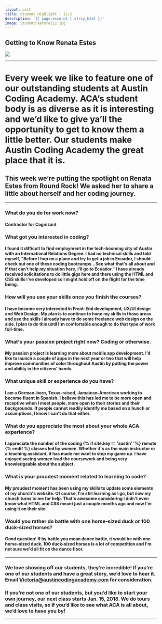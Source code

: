 ```yaml
---
layout: post
title: Student Highlight - 11/2
description: '{{ page.excerpt | strip_html }}'
image: StudentFeature112.jpg
---
```

## Getting to Know Renata Estes

<div class="col-sm-12">
  <img class="img-responsive" src="/assets/images/StudentFeature112.jpg"/>
</div>

---

# Every week we like to feature one of our outstanding students at Austin Coding Academy. ACA’s student body is as diverse as it is interesting and we’d like to give ya’ll the opportunity to get to know them a little better. Our students make Austin Coding Academy the great place that it is.

## This week we’re putting the spotlight on Renata Estes from Round Rock! We asked her to share a little about herself and her coding journey.

---

### What do you do for work now?

#### Contractor for Cognizant


### What got you interested in coding?

#### I found it difficult to find employment in the tech-booming city of Austin with an International Relations Degree. I had no technical skills and told myself, "Before I hop on a plane and try to get a job in Ecuador, I should check out one of these coding bootcamps...See what that's all about and if that can't help my situation here, I'll go to Ecuador."  I have already received solicitations to do little gigs here and there using the HTML and CSS skills I've developed so I might hold off on the flight for the time being. 


### How will you use your skills once you finish the courses?

#### I have become very interested in Front-End development, UX/UI design and Web Design. My plan is to continue to hone my skills in those areas and use the skills I already have to do some freelance web design on the side. I plan to do this until I'm comfortable enough to do that type of work full-time. 


### What's your passion project right now? Coding or otherwise.

#### My passion project is learning more about mobile app development. I'd like to launch a couple of apps in the next year or two that will help improve communities of color throughout Austin by putting the power and ability in the citizens' hands. 


### What unique skill or experience do you have?

#### I am a German-born, Texas-raised, Jamaican-American working to become fluent in Spanish. I believe this has led me to be more open and receptive when I meet people, more open to their stories and their backgrounds. If people cannot readily identify me based on a hunch or assumptions, I know I can't do that either. 


### What do you appreciate the most about your whole ACA experience?

#### I appreciate the number of the coding {% if site.key != 'austin' '%} remote {% endif %} classes led by women. Whether it's as the main instructor or a teaching assistant, it has made me want to step my game up. I have enjoyed seeing women lead the coursework and being very knowledgeable about the subject. 


### What is your proudest moment related to learning to code?

#### My proudest moment has been using my skills to update some elements of my church's website. Of course, I'm still learning as I go, but now my church turns to me for help. That's awesome considering I didn't even know what HTML and CSS meant just a couple months ago and now I'm using it on their site.


### Would you rather do battle with one horse-sized duck or 100 duck-sized horses?

#### Good question! If by battle you mean dance battle, it would be with one horse-sized duck. 100 duck-sized horses is a lot of competition and I'm not sure we'd all fit on the dance floor. 

---

### We love showing off our students, they’re incredible! If you’re one of our students and have a great story, we’d love to hear it. Email Victoria@austincodingacademy.com for consideration. 

### If you’re not one of our students, but you’d like to start your own journey, our next class starts Jan. 15, 2018. We do tours and class visits, so if you’d like to see what ACA is all about, we’d love to have you by! 

---
